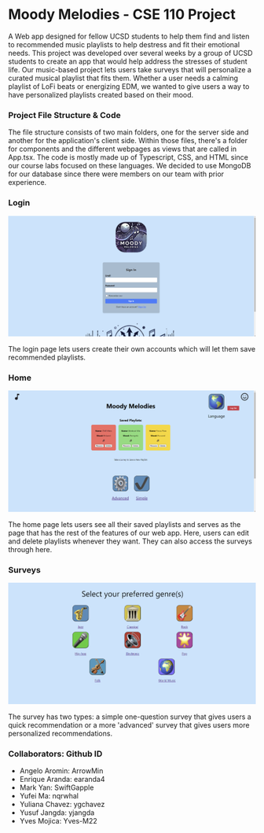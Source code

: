 # **Moody Melodies - CSE 110 Project**

A Web app designed for fellow UCSD students to help them find and listen to recommended music playlists to help destress and fit their emotional needs. This project was developed over several weeks by a group of UCSD students to create an app that would help address the stresses of student life. Our music-based project lets users take surveys that will personalize a curated musical playlist that fits them. Whether a user needs a calming playlist of LoFi beats or energizing EDM, we wanted to give users a way to have personalized playlists created based on their mood. 

### Project File Structure & Code ###

The file structure consists of two main folders, one for the server side and another for the application's client side. Within those files, there's a folder for components and the different webpages as views that are called in App.tsx. The code is mostly made up of Typescript, CSS, and HTML since our course labs focused on these languages. We decided to use MongoDB for our database since there were members on our team with prior experience. 

### Login ###

![Image of LoginPage](https://github.com/nqrwhal/CSE-110-Moody-Melodies/blob/Main/DemoImages/login.png) 

The login page lets users create their own accounts which will let them save recommended playlists. 

### Home ###

![Image of HomePage](https://github.com/nqrwhal/CSE-110-Moody-Melodies/blob/Main/DemoImages/home.png) 

The home page lets users see all their saved playlists and serves as the page that has the rest of the features of our web app. Here, users can edit and delete playlists whenever they want. They can also access the surveys through here.

### Surveys ###

![Image of SurveyPage](https://github.com/nqrwhal/CSE-110-Moody-Melodies/blob/Main/DemoImages/survey.png) 

The survey has two types: a simple one-question survey that gives users a quick recommendation or a more 'advanced' survey that gives users more personalized recommendations. 

### Collaborators: Github ID ###
- Angelo Aromin: ArrowMin
- Enrique Aranda: earanda4
- Mark Yan: SwiftGapple
- Yufei Ma: nqrwhal
- Yuliana Chavez: ygchavez
- Yusuf Jangda: yjangda
- Yves Mojica: Yves-M22
